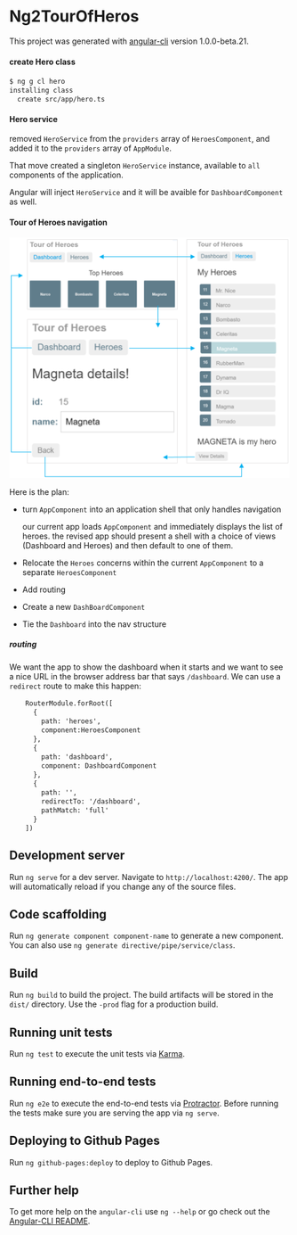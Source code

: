 # Ng2TourOfHeros

This project was generated with [angular-cli](https://github.com/angular/angular-cli) version 1.0.0-beta.21.

#### create Hero class

```
$ ng g cl hero
installing class
  create src/app/hero.ts
```

#### Hero service

removed `HeroService` from the `providers` array of `HeroesComponent`, and
added it to the `providers` array of `AppModule`.

That move created a singleton `HeroService` instance, available to `all`
components of the application.

Angular will inject `HeroService`  and it will be avaible for `DashboardComponent`
as well.


#### Tour of Heroes navigation

![nav diag](./src/assets/nav-diagram.png)

Here is the plan:

* turn `AppComponent` into an application shell that only handles navigation

  our current app loads `AppComponent` and immediately displays the list of heroes.
  the revised app should present a shell with a choice of views 
  (Dashboard and Heroes) and then default to one of them.
  

* Relocate the `Heroes` concerns within the current `AppComponent` to a separate
  `HeroesComponent`
* Add routing
* Create a new `DashBoardComponent`
* Tie the `Dashboard` into the nav structure  


##### routing

We want the app to show the dashboard when it starts and we want to see 
a nice URL in the browser address bar that says `/dashboard`.
We can use a `redirect` route to make this happen:

```
    RouterModule.forRoot([
      {
        path: 'heroes',
        component:HeroesComponent
      },
      {
        path: 'dashboard',
        component: DashboardComponent
      },
      {
        path: '',
        redirectTo: '/dashboard',
        pathMatch: 'full'
      }
    ])
```




## Development server
Run `ng serve` for a dev server. Navigate to `http://localhost:4200/`. The app will automatically reload if you change any of the source files.

## Code scaffolding

Run `ng generate component component-name` to generate a new component. You can also use `ng generate directive/pipe/service/class`.

## Build

Run `ng build` to build the project. The build artifacts will be stored in the `dist/` directory. Use the `-prod` flag for a production build.

## Running unit tests

Run `ng test` to execute the unit tests via [Karma](https://karma-runner.github.io).

## Running end-to-end tests

Run `ng e2e` to execute the end-to-end tests via [Protractor](http://www.protractortest.org/).
Before running the tests make sure you are serving the app via `ng serve`.

## Deploying to Github Pages

Run `ng github-pages:deploy` to deploy to Github Pages.

## Further help

To get more help on the `angular-cli` use `ng --help` or go check out the [Angular-CLI README](https://github.com/angular/angular-cli/blob/master/README.md).
